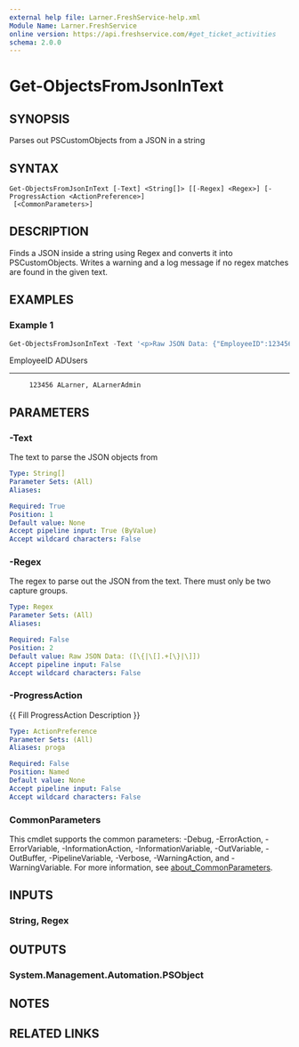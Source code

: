 ```yaml
---
external help file: Larner.FreshService-help.xml
Module Name: Larner.FreshService
online version: https://api.freshservice.com/#get_ticket_activities
schema: 2.0.0
---
```


# Get-ObjectsFromJsonInText

## SYNOPSIS

Parses out PSCustomObjects from a JSON in a string

## SYNTAX

```text
Get-ObjectsFromJsonInText [-Text] <String[]> [[-Regex] <Regex>] [-ProgressAction <ActionPreference>]
 [<CommonParameters>]
```

## DESCRIPTION

Finds a JSON inside a string using Regex and converts it into PSCustomObjects.
Writes a warning and a log message if no regex matches are found in the given text.

## EXAMPLES

### Example 1

```PowerShell
Get-ObjectsFromJsonInText -Text '<p>Raw JSON Data: {"EmployeeID":123456,"ADUsers":"ALarner, ALarnerAdmin"}</p><p>Extra stuff here</p>'
```

EmployeeID ADUsers
---------- -------
         123456 ALarner, ALarnerAdmin

## PARAMETERS

### -Text

The text to parse the JSON objects from

```yaml
Type: String[]
Parameter Sets: (All)
Aliases:

Required: True
Position: 1
Default value: None
Accept pipeline input: True (ByValue)
Accept wildcard characters: False
```

### -Regex

The regex to parse out the JSON from the text.
There must only be two capture groups.

```yaml
Type: Regex
Parameter Sets: (All)
Aliases:

Required: False
Position: 2
Default value: Raw JSON Data: ([\{|\[].+[\}|\]])
Accept pipeline input: False
Accept wildcard characters: False
```

### -ProgressAction

{{ Fill ProgressAction Description }}

```yaml
Type: ActionPreference
Parameter Sets: (All)
Aliases: proga

Required: False
Position: Named
Default value: None
Accept pipeline input: False
Accept wildcard characters: False
```

### CommonParameters

This cmdlet supports the common parameters: -Debug, -ErrorAction, -ErrorVariable, -InformationAction, -InformationVariable, -OutVariable, -OutBuffer, -PipelineVariable, -Verbose, -WarningAction, and -WarningVariable. For more information, see [about_CommonParameters](http://go.microsoft.com/fwlink/?LinkID=113216).

## INPUTS

### String, Regex

## OUTPUTS

### System.Management.Automation.PSObject

## NOTES

## RELATED LINKS
